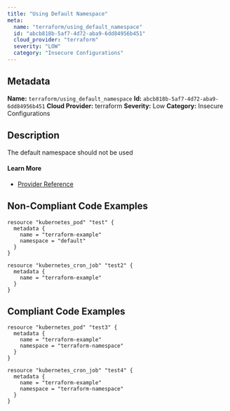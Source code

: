 ```yaml
---
title: "Using Default Namespace"
meta:
  name: "terraform/using_default_namespace"
  id: "abcb818b-5af7-4d72-aba9-6dd84956b451"
  cloud_provider: "terraform"
  severity: "LOW"
  category: "Insecure Configurations"
---
```

## Metadata
**Name:** `terraform/using_default_namespace`
**Id:** `abcb818b-5af7-4d72-aba9-6dd84956b451`
**Cloud Provider:** terraform
**Severity:** Low
**Category:** Insecure Configurations
## Description
The default namespace should not be used

#### Learn More

 - [Provider Reference](https://registry.terraform.io/providers/hashicorp/kubernetes/latest/docs/resources/pod#namespace)

## Non-Compliant Code Examples
```kubernetes
resource "kubernetes_pod" "test" {
  metadata {
    name = "terraform-example"
    namespace = "default"
  }
}

resource "kubernetes_cron_job" "test2" {
  metadata {
    name = "terraform-example"
  }
}

```

## Compliant Code Examples
```kubernetes
resource "kubernetes_pod" "test3" {
  metadata {
    name = "terraform-example"
    namespace = "terraform-namespace"
  }
}

resource "kubernetes_cron_job" "test4" {
  metadata {
    name = "terraform-example"
    namespace = "terraform-namespace"
  }
}

```